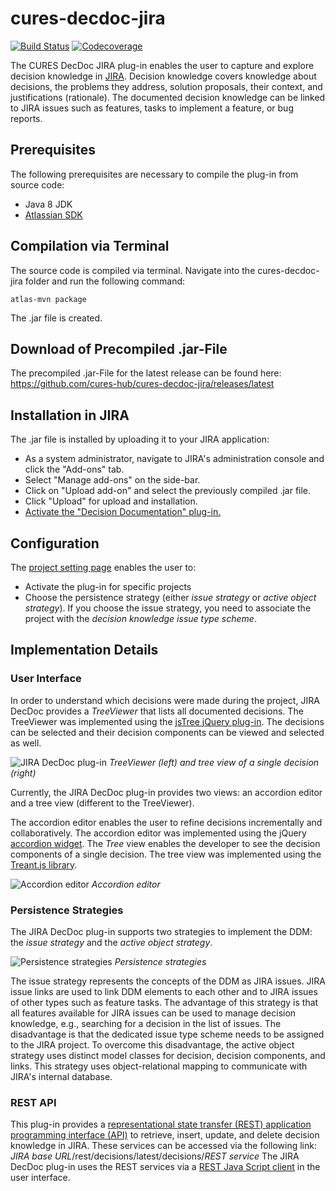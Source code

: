 # cures-decdoc-jira

[![Build Status](https://travis-ci.org/cures-hub/cures-decdoc-jira.svg?branch=master)](https://travis-ci.org/cures-hub/cures-decdoc-jira)
[![Codecoverage](https://codecov.io/gh/cures-hub/cures-decdoc-jira/branch/master/graph/badge.svg)](https://codecov.io/gh/cures-hub/cures-decdoc-jira/branch/master)

The CURES DecDoc JIRA plug-in enables the user to capture and explore decision knowledge in [JIRA](https://de.atlassian.com/software/jira).
Decision knowledge covers knowledge about decisions, the problems they address, solution proposals, their context, and justifications (rationale). The documented decision knowledge can be linked to JIRA issues such as features, tasks to implement a feature, or bug reports.

## Prerequisites
The following prerequisites are necessary to compile the plug-in from source code:
- Java 8 JDK
- [Atlassian SDK](https://developer.atlassian.com/docs/getting-started/set-up-the-atlassian-plugin-sdk-and-build-a-project)

## Compilation via Terminal
The source code is compiled via terminal.
Navigate into the cures-decdoc-jira folder and run the following command:
```
atlas-mvn package
```
The .jar file is created.

## Download of Precompiled .jar-File
The precompiled .jar-File for the latest release can be found here: https://github.com/cures-hub/cures-decdoc-jira/releases/latest

## Installation in JIRA
The .jar file is installed by uploading it to your JIRA application:
- As a system administrator, navigate to JIRA's administration console and click the "Add-ons" tab.
- Select "Manage add-ons" on the side-bar.
- Click on "Upload add-on" and select the previously compiled .jar file.
- Click "Upload" for upload and installation.
- [Activate the "Decision Documentation" plug-in.](https://github.com/cures-hub/cures-decdoc-jira/blob/master/doc/installed_plugin.png)

## Configuration
The [project setting page](https://github.com/cures-hub/cures-decdoc-jira/raw/master/doc/config_plugin.png) enables the user to:
- Activate the plug-in for specific projects
- Choose the persistence strategy (either *issue strategy* or *active object strategy*). If you choose the issue strategy, you need to associate the project with the *decision knowledge issue type scheme*.

## Implementation Details

### User Interface

In order to understand which decisions were made during the project, JIRA DecDoc provides a *TreeViewer* that lists all documented decisions.
The TreeViewer was implemented using the [jsTree jQuery plug-in](https://www.jstree.com).
The decisions can be selected and their decision components can be viewed and selected as well.

![JIRA DecDoc plug-in](https://github.com/cures-hub/cures-decdoc-jira/raw/master/doc/example_treant_radargrammetry.png)
*TreeViewer (left) and tree view of a single decision (right)*

Currently, the JIRA DecDoc plug-in provides two views: an accordion editor and a tree view (different to the TreeViewer).

The accordion editor enables the user to refine decisions incrementally and collaboratively.
The accordion editor was implemented using the jQuery [accordion widget](https://jqueryui.com/accordion).
The *Tree* view enables the developer to see the decision components of a single decision.
The tree view was implemented using the [Treant.js library](http://fperucic.github.io/treant-js).

![Accordion editor](https://github.com/cures-hub/cures-decdoc-jira/raw/master/doc/example_editor_radargrammetry.png)
*Accordion editor*

### Persistence Strategies
The JIRA DecDoc plug-in supports two strategies to implement the DDM: the *issue strategy* and the *active object strategy*.

![Persistence strategies](https://github.com/cures-hub/cures-decdoc-jira/raw/master/doc/decision_storage_strategies.png)
*Persistence strategies*

The issue strategy represents the concepts of the DDM as JIRA issues.
JIRA issue links are used to link DDM elements to each other and to JIRA issues of other types such as feature tasks.
The advantage of this strategy is that all features available for JIRA issues can be used to manage decision knowledge, e.g., searching for a decision in the list of issues.
The disadvantage is that the dedicated issue type scheme needs to be assigned to the JIRA project.
To overcome this disadvantage, the active object strategy uses distinct model classes for decision, decision components, and links.
This strategy uses object-relational mapping to communicate with JIRA's internal database.

### REST API
This plug-in provides a [representational state transfer (REST) application programming interface (API)](https://github.com/cures-hub/cures-decdoc-jira/tree/master/src/main/java/de/uhd/ifi/se/decision/documentation/jira/rest) to retrieve, insert, update, and delete decision knowledge in JIRA.
These services can be accessed via the following link: *JIRA base URL*/rest/decisions/latest/decisions/*REST service*
The JIRA DecDoc plug-in uses the REST services via a [REST Java Script client](https://github.com/cures-hub/cures-decdoc-jira/blob/master/src/main/resources/js/controller/decdoc.rest.client.js) in the user interface.